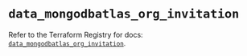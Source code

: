# `data_mongodbatlas_org_invitation`

Refer to the Terraform Registry for docs: [`data_mongodbatlas_org_invitation`](https://registry.terraform.io/providers/mongodb/mongodbatlas/1.15.0/docs/data-sources/org_invitation).
